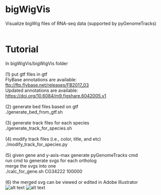 # bigWigVis
Visualize bigWig files of RNA-seq data (supported by pyGenomeTracks)<br>
<br>
# Tutorial
In bigWigVis/bigWigVis folder<br>
<br>
(1) put gtf files in gtf<br>
FlyBase annotations are available:<br>
ftp://ftp.flybase.net/releases/FB2017_03<br>
Updated annotations are available:<br>
https://doi.org/10.6084/m9.figshare.6042005.v1<br>
<br>
(2) generate bed files based on gtf<br>
./generate_bed_from_gtf.sh<br>
<br>
(3) generate track files for each species<br>
./generate_track_for_species.sh<br>
<br>
(4) modify track files (i.e., color, title, and etc)<br>
./modify_track_for_species.py<br>
<br>
(5) given gene and y-axis-max generate pyGenomeTracks cmd<br>
run cmd to generate svgs for each ortholog<br>
merge the svgs into one<br>
./calc_for_gene.sh CG34222 100000<br>
<br>
(6) the merged svg can be viewed or edited in Adobe Illustrator<br>
![alt text](https://s3.us-east-2.amazonaws.com/haiwangyang.com/image/Yp1.png)
![alt text](https://s3.us-east-2.amazonaws.com/haiwangyang.com/image/sunn.png)
